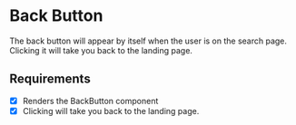 # Back Button

The back button will appear by itself when the user is on the search page. Clicking it will take you back to the landing page.

## Requirements

* [X] Renders the BackButton component 
* [X] Clicking will take you back to the landing page. 
